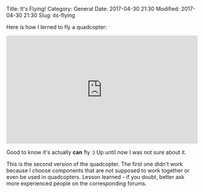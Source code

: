 Title: It's Flying!
Category: General
Date: 2017-04-30 21:30
Modified: 2017-04-30 21:30
Slug: its-flying

Here is how I lerned to fly a quadcopter:

<div style="position:relative;height:0;padding-bottom:56.25%"><iframe src="https://www.youtube.com/embed/wZSfcD3hiRQ?ecver=2" width="640" height="360" frameborder="0" style="position:absolute;width:100%;height:100%;left:0" allowfullscreen></iframe></div>

Good to know it's actually **can** fly :) Up until now I was not sure about it.

This is the second version of the quadcopter. The first one didn't work because
I choose components that are not supposed to work together or even be used in
quadcopters. Lesson learned - if you doubt, better ask more experienced people
on the corresponding forums.
